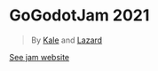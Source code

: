 # GoGodotJam 2021

> By [Kale](https://github.com/kalehead) and [Lazard](https://github.com/QuentinWidlocher)

[See jam website](https://gogodotjam.com/)
